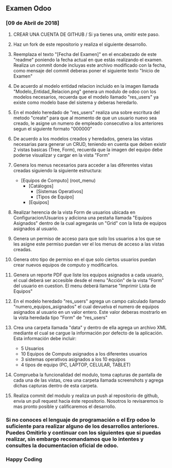 
## Examen Odoo

### [09 de Abril de 2018]

1. CREAR UNA CUENTA DE GITHUB / Si ya tienes una, omitir este paso.

2. Haz un fork de este repositorio y realiza el siguiente desarrollo.

3. Reemplaza el texto "[Fecha del Examen]" en el encabezado de este "readme" poniendo la fecha actual en que estás realizando el examen. Realiza un commit donde incluyas este archivo modificado con la fecha, como mensaje del commit deberas poner el siguiente texto "Inicio de Examen"

4. De acuerdo al modelo entidad relacion incluido en la imagen llamada "Modelo_Entidad_Relacion.png" genera un modulo de odoo con los modelos necesarios, recuerda que el modelo llamado "res_users" ya existe como modelo base del sistema y deberas heredarlo.

5. En el modelo heredado de "res_users" realiza una sobre escritura del metodo "create" para que al momento de que un usuario nuevo sea creado, le asigne un numero de empleado consecutivo a los anteriores segun el siguiente formato "000000"

6. De acuerdo a los modelos creados y heredados, genera las vistas necesarias para generar un CRUD, teniendo en cuenta que deben existir 2 vistas basicas (Tree, Form), recuerda que la imagen del equipo debe poderse visualizar y cargar en la vista "Form"

7. Genera los menus necesarios para acceder a las diferentes vistas creadas siguiendo la siguiente estructura:
    * [Equipos de Computo] (root_menu)
        * [Catálogos]
            * [Sistemas Operativos]
            * [Tipos de Equipo]
        * [Equipos]

8. Realizar herencia de la vista Form de usuarios ubicada en Configuracion/Usuarios y adiciona una pestaña llamada "Equipos Asignados" dentro de la cual agregarás un "Grid" con la lista de equipos asignados al usuario.

9. Genera un permiso de acceso para que solo los usuarios a los que se les asigne este permiso puedan ver el los menus de acceso a las vistas creadas.

10. Genera otro tipo de permiso en el que solo ciertos usuarios puedan crear nuevos equipos de computo y modificarlos.

11. Genera un reporte PDF que liste los equipos asignados a cada usuario, el cual deberá ser accesible desde el menu "Acción" de la vista "Form" del usuario en cuestion. El menu deberá llamarse "Imprimir Lista de Equipos"

12. En el modelo heredado "res_users" agrega un campo calculado llamado "numero_equipos_asignados" el cual devuelva el numero de equipos asignados al usuario en un valor entero. Este valor deberas mostrarlo en la vista heredada tipo "Form" de "res_users"

13. Crea una carpeta llamada "data" y dentro de ella agrega un archivo XML mediante el cual se cargue la información por defecto de la aplicación. Esta información debe incluir:
    * 5 Usuarios
    * 10 Equipos de Computo asignados a los diferentes usuarios
    * 3 sistemas operativos asignados a los 10 equipos
    * 4 tipos de equipo (PC, LAPTOP, CELULAR, TABLET)

14. Comprueba la funcionalidad del modulo, toma capturas de pantalla de cada una de las vistas, crea una carpeta llamada screenshots y agrega dichas capturas dentro de esta carpeta.

15. Realiza commit del modulo y realiza un push al repositorio de github, envia un pull request hacia éste repositorio. Nosotros lo revisaremos lo mas pronto posible y calificaremos el desarrollo.


### Si no conoces el lenguaje de programación o el Erp odoo lo suficiente para realizar alguno de los desarrollos anteriores. Puedes Omitirlo y continuar con los siguientes que si puedas realizar, sin embargo recomandamos que lo intentes y consultes la documentacion oficial de odoo.

### Happy Coding
